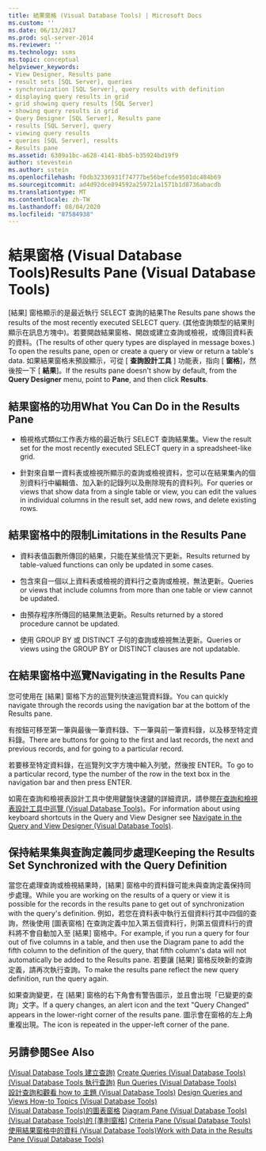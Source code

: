 ```yaml
---
title: 結果窗格 (Visual Database Tools) | Microsoft Docs
ms.custom: ''
ms.date: 06/13/2017
ms.prod: sql-server-2014
ms.reviewer: ''
ms.technology: ssms
ms.topic: conceptual
helpviewer_keywords:
- View Designer, Results pane
- result sets [SQL Server], queries
- synchronization [SQL Server], query results with definition
- displaying query results in grid
- grid showing query results [SQL Server]
- showing query results in grid
- Query Designer [SQL Server], Results pane
- results [SQL Server], query
- viewing query results
- queries [SQL Server], results
- Results pane
ms.assetid: 6309a1bc-a628-4141-8bb5-b35924bd19f9
author: stevestein
ms.author: sstein
ms.openlocfilehash: f0db32336931f74777be56befcde9501dc484b69
ms.sourcegitcommit: ad4d92dce894592a259721a1571b1d8736abacdb
ms.translationtype: MT
ms.contentlocale: zh-TW
ms.lasthandoff: 08/04/2020
ms.locfileid: "87584938"
---
```

# <a name="results-pane-visual-database-tools"></a><span data-ttu-id="a279a-102">結果窗格 (Visual Database Tools)</span><span class="sxs-lookup"><span data-stu-id="a279a-102">Results Pane (Visual Database Tools)</span></span>
  <span data-ttu-id="a279a-103">[結果] 窗格顯示的是最近執行 SELECT 查詢的結果</span><span class="sxs-lookup"><span data-stu-id="a279a-103">The Results pane shows the results of the most recently executed SELECT query.</span></span> <span data-ttu-id="a279a-104">(其他查詢類型的結果則顯示在訊息方塊中)。若要開啟結果窗格、開啟或建立查詢或檢視，或傳回資料表的資料。</span><span class="sxs-lookup"><span data-stu-id="a279a-104">(The results of other query types are displayed in message boxes.) To open the results pane, open or create a query or view or return a table's data.</span></span> <span data-ttu-id="a279a-105">如果結果窗格未預設顯示，可從 [ **查詢設計工具** ] 功能表，指向 [ **窗格**]，然後按一下 [ **結果**]。</span><span class="sxs-lookup"><span data-stu-id="a279a-105">If the results pane doesn't show by default, from the **Query Designer** menu, point to **Pane**, and then click **Results**.</span></span>  
  
## <a name="what-you-can-do-in-the-results-pane"></a><span data-ttu-id="a279a-106">結果窗格的功用</span><span class="sxs-lookup"><span data-stu-id="a279a-106">What You Can Do in the Results Pane</span></span>  
  
-   <span data-ttu-id="a279a-107">檢視格式類似工作表方格的最近執行 SELECT 查詢結果集。</span><span class="sxs-lookup"><span data-stu-id="a279a-107">View the result set for the most recently executed SELECT query in a spreadsheet-like grid.</span></span>  
  
-   <span data-ttu-id="a279a-108">針對來自單一資料表或檢視所顯示的查詢或檢視資料，您可以在結果集內的個別資料行中編輯值、加入新的記錄列以及刪除現有的資料列。</span><span class="sxs-lookup"><span data-stu-id="a279a-108">For queries or views that show data from a single table or view, you can edit the values in individual columns in the result set, add new rows, and delete existing rows.</span></span>  
  
## <a name="limitations-in-the-results-pane"></a><span data-ttu-id="a279a-109">結果窗格中的限制</span><span class="sxs-lookup"><span data-stu-id="a279a-109">Limitations in the Results Pane</span></span>  
  
-   <span data-ttu-id="a279a-110">資料表值函數所傳回的結果，只能在某些情況下更新。</span><span class="sxs-lookup"><span data-stu-id="a279a-110">Results returned by table-valued functions can only be updated in some cases.</span></span>  
  
-   <span data-ttu-id="a279a-111">包含來自一個以上資料表或檢視的資料行之查詢或檢視，無法更新。</span><span class="sxs-lookup"><span data-stu-id="a279a-111">Queries or views that include columns from more than one table or view cannot be updated.</span></span>  
  
-   <span data-ttu-id="a279a-112">由預存程序所傳回的結果無法更新。</span><span class="sxs-lookup"><span data-stu-id="a279a-112">Results returned by a stored procedure cannot be updated.</span></span>  
  
-   <span data-ttu-id="a279a-113">使用 GROUP  BY 或 DISTINCT 子句的查詢或檢視無法更新。</span><span class="sxs-lookup"><span data-stu-id="a279a-113">Queries or views using the GROUP BY or DISTINCT clauses are not updatable.</span></span>  
  
## <a name="navigating-in-the-results-pane"></a><span data-ttu-id="a279a-114">在結果窗格中巡覽</span><span class="sxs-lookup"><span data-stu-id="a279a-114">Navigating in the Results Pane</span></span>  
 <span data-ttu-id="a279a-115">您可使用在 [結果] 窗格下方的巡覽列快速巡覽資料錄。</span><span class="sxs-lookup"><span data-stu-id="a279a-115">You can quickly navigate through the records using the navigation bar at the bottom of the Results pane.</span></span>  
  
 <span data-ttu-id="a279a-116">有按鈕可移至第一筆與最後一筆資料錄、下一筆與前一筆資料錄，以及移至特定資料錄。</span><span class="sxs-lookup"><span data-stu-id="a279a-116">There are buttons for going to the first and last records, the next and previous records, and for going to a particular record.</span></span>  
  
 <span data-ttu-id="a279a-117">若要移至特定資料錄，在巡覽列文字方塊中輸入列號，然後按 ENTER。</span><span class="sxs-lookup"><span data-stu-id="a279a-117">To go to a particular record, type the number of the row in the text box in the navigation bar and then press ENTER.</span></span>  
  
 <span data-ttu-id="a279a-118">如需在查詢和檢視表設計工具中使用鍵盤快速鍵的詳細資訊，請參閱[在查詢和檢視表設計工具中巡覽 &#40;Visual Database Tools&#41;](visual-database-tools.md)。</span><span class="sxs-lookup"><span data-stu-id="a279a-118">For information about using keyboard shortcuts in the Query and View Designer see [Navigate in the Query and View Designer &#40;Visual Database Tools&#41;](visual-database-tools.md).</span></span>  
  
## <a name="keeping-the-results-set-synchronized-with-the-query-definition"></a><span data-ttu-id="a279a-119">保持結果集與查詢定義同步處理</span><span class="sxs-lookup"><span data-stu-id="a279a-119">Keeping the Results Set Synchronized with the Query Definition</span></span>  
 <span data-ttu-id="a279a-120">當您在處理查詢或檢視結果時，[結果] 窗格中的資料錄可能未與查詢定義保持同步處理。</span><span class="sxs-lookup"><span data-stu-id="a279a-120">While you are working on the results of a query or view it is possible for the records in the results pane to get out of synchronization with the query's definition.</span></span> <span data-ttu-id="a279a-121">例如，若您在資料表中執行五個資料行其中四個的查詢，然後使用 [圖表窗格] 在查詢定義中加入第五個資料行，則第五個資料行的資料將不會自動加入至 [結果] 窗格中。</span><span class="sxs-lookup"><span data-stu-id="a279a-121">For example, if you run a query for four out of five columns in a table, and then use the Diagram pane to add the fifth column to the definition of the query, that fifth column's data will not automatically be added to the Results pane.</span></span> <span data-ttu-id="a279a-122">若要讓 [結果] 窗格反映新的查詢定義，請再次執行查詢。</span><span class="sxs-lookup"><span data-stu-id="a279a-122">To make the results pane reflect the new query definition, run the query again.</span></span>  
  
 <span data-ttu-id="a279a-123">如果查詢變更，在 [結果] 窗格的右下角會有警告圖示，並且會出現「已變更的查詢」文字。</span><span class="sxs-lookup"><span data-stu-id="a279a-123">If a query changes, an alert icon and the text "Query Changed" appears in the lower-right corner of the results pane.</span></span> <span data-ttu-id="a279a-124">圖示會在窗格的左上角重複出現。</span><span class="sxs-lookup"><span data-stu-id="a279a-124">The icon is repeated in the upper-left corner of the pane.</span></span>  
  
## <a name="see-also"></a><span data-ttu-id="a279a-125">另請參閱</span><span class="sxs-lookup"><span data-stu-id="a279a-125">See Also</span></span>  
 <span data-ttu-id="a279a-126">[&#40;Visual Database Tools 建立查詢&#41;](create-queries-visual-database-tools.md) </span><span class="sxs-lookup"><span data-stu-id="a279a-126">[Create Queries &#40;Visual Database Tools&#41;](create-queries-visual-database-tools.md) </span></span>  
 <span data-ttu-id="a279a-127">[&#40;Visual Database Tools 執行查詢&#41;](run-queries-visual-database-tools.md) </span><span class="sxs-lookup"><span data-stu-id="a279a-127">[Run Queries &#40;Visual Database Tools&#41;](run-queries-visual-database-tools.md) </span></span>  
 <span data-ttu-id="a279a-128">[設計查詢和觀看 how to 主題 &#40;Visual Database Tools&#41;](design-queries-and-views-how-to-topics-visual-database-tools.md) </span><span class="sxs-lookup"><span data-stu-id="a279a-128">[Design Queries and Views How-to Topics &#40;Visual Database Tools&#41;](design-queries-and-views-how-to-topics-visual-database-tools.md) </span></span>  
 <span data-ttu-id="a279a-129">[&#40;Visual Database Tools&#41;的圖表窗格](diagram-pane-visual-database-tools.md) </span><span class="sxs-lookup"><span data-stu-id="a279a-129">[Diagram Pane &#40;Visual Database Tools&#41;](diagram-pane-visual-database-tools.md) </span></span>  
 <span data-ttu-id="a279a-130">[&#40;Visual Database Tools&#41;的 [準則窗格]](criteria-pane-visual-database-tools.md) </span><span class="sxs-lookup"><span data-stu-id="a279a-130">[Criteria Pane &#40;Visual Database Tools&#41;](criteria-pane-visual-database-tools.md) </span></span>  
 [<span data-ttu-id="a279a-131">使用結果窗格中的資料 &#40;Visual Database Tools&#41;</span><span class="sxs-lookup"><span data-stu-id="a279a-131">Work with Data in the Results Pane &#40;Visual Database Tools&#41;</span></span>](results-pane-visual-database-tools.md)  
  
  
